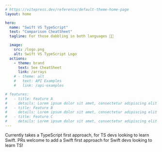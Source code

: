 ```yaml
---
# https://vitepress.dev/reference/default-theme-home-page
layout: home

hero:
  name: "Swift VS TypeScript"
  text: "Comparison CheatSheet"
  tagline: For those dabbling in both languages 👏🏻

  image:
    src: /logo.png
    alt: Swift VS TypeScript Logo
  actions:
    - theme: brand
      text: See CheatSheet
      link: /arrays
    # - theme: alt
    #   text: API Examples
    #   link: /api-examples

# features:
#   - title: Feature A
#     details: Lorem ipsum dolor sit amet, consectetur adipiscing elit
#   - title: Feature B
#     details: Lorem ipsum dolor sit amet, consectetur adipiscing elit
#   - title: Feature C
#     details: Lorem ipsum dolor sit amet, consectetur adipiscing elit
---
```


Currently takes a TypeScript first approach, for TS devs looking to learn Swift. PRs welcome to add a Swift first approach for Swift devs looking to learn TS!
